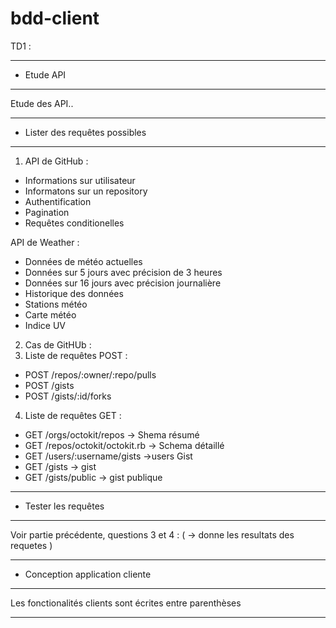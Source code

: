 # bdd-client

TD1 : 

__________________
 - Etude API
__________________
Etude des API..




__________________
 - Lister des requêtes possibles
__________________
1. API de GitHub : 
  - Informations sur utilisateur
  - Informatons sur un repository
  - Authentification
  - Pagination
  - Requêtes conditionelles
  
API de Weather : 
  - Données de météo actuelles
  - Données sur 5 jours avec précision de 3 heures
  - Données sur 16 jours avec précision journalière
  - Historique des données
  - Stations météo
  - Carte météo
  - Indice UV
   
2. Cas de GitHUb : 
3. Liste de requêtes POST :
  - POST /repos/:owner/:repo/pulls
  - POST /gists
  - POST /gists/:id/forks

4. Liste de requêtes GET :
  - GET /orgs/octokit/repos -> Shema résumé
  - GET /repos/octokit/octokit.rb -> Schema détaillé
  - GET /users/:username/gists ->users Gist
  - GET /gists -> gist
  - GET /gists/public -> gist publique



__________________
- Tester les requêtes
__________________
Voir partie précédente, questions 3 et 4 :
( -> donne les resultats des requetes ) 



__________________
- Conception application cliente
__________________

Les fonctionalités clients sont écrites entre parenthèses
  
__________________
